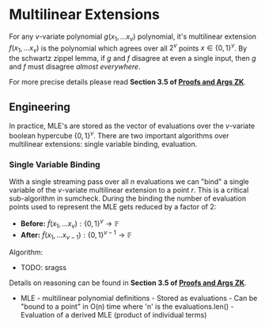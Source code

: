 # Multilinear Extensions 
For any $v$-variate polynomial $g(x_1, ... x_v)$ polynomial, it's multilinear extension $f(x_1, ... x_v)$ is the polynomial which agrees over all $2^v$ points $x \in \{0,1\}^v$. By the schwartz zippel lemma, if $g$ and $f$ disagree at even a single input, then $g$ and $f$ must disagree *almost everywhere*.

For more precise details please read **Section 3.5 of [Proofs and Args ZK](https://people.cs.georgetown.edu/jthaler/ProofsArgsAndZK.pdf)**. 

## Engineering
In practice, MLE's are stored as the vector of evaluations over the $v$-variate boolean hypercube $\{0,1\}^v$. There are two important algorithms over multilinear extensions: single variable binding, evaluation.

### Single Variable Binding
With a single streaming pass over all $n$ evaluations we can "bind" a single variable of the $v$-variate multilinear extension to a point $r$. This is a critical sub-algorithm in sumcheck. During the binding the number of evaluation points used to represent the MLE gets reduced by a factor of 2:
- **Before:** $\tilde{f}(x_1, ... x_v): \{0,1\}^v \to \mathbb{F}$
- **After:** $\tilde{f}(x_1, ... x_{v-1}): \{0,1\}^{v-1} \to \mathbb{F}$

Algorithm:
- TODO: sragss

Details on reasoning can be found in **Section 3.5 of [Proofs and Args ZK](https://people.cs.georgetown.edu/jthaler/ProofsArgsAndZK.pdf)**.

   - MLE 
	- multilinear polynomial definitions
	- Stored as evaluations
	- Can be "bound to a point" in O(n) time where 'n' is the evaluations.len()
	- Evaluation of a derived MLE (product of individual terms)